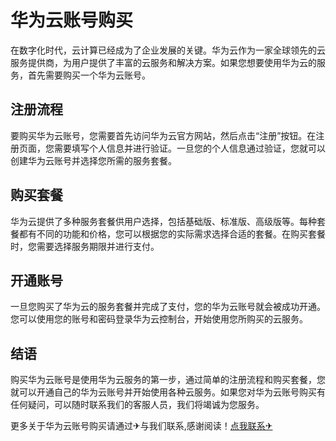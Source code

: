 # 华为云账号购买

在数字化时代，云计算已经成为了企业发展的关键。华为云作为一家全球领先的云服务提供商，为用户提供了丰富的云服务和解决方案。如果您想要使用华为云的服务，首先需要购买一个华为云账号。

## 注册流程

要购买华为云账号，您需要首先访问华为云官方网站，然后点击“注册”按钮。在注册页面，您需要填写个人信息并进行验证。一旦您的个人信息通过验证，您就可以创建华为云账号并选择您所需的服务套餐。

## 购买套餐

华为云提供了多种服务套餐供用户选择，包括基础版、标准版、高级版等。每种套餐都有不同的功能和价格，您可以根据您的实际需求选择合适的套餐。在购买套餐时，您需要选择服务期限并进行支付。

## 开通账号

一旦您购买了华为云的服务套餐并完成了支付，您的华为云账号就会被成功开通。您可以使用您的账号和密码登录华为云控制台，开始使用您所购买的云服务。

## 结语

购买华为云账号是使用华为云服务的第一步，通过简单的注册流程和购买套餐，您就可以开通自己的华为云账号并开始使用各种云服务。如果您对华为云账号购买有任何疑问，可以随时联系我们的客服人员，我们将竭诚为您服务。

更多关于华为云账号购买请通过✈与我们联系,感谢阅读！[点我联系✈](https://app.G208.com)